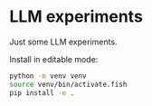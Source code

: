 
# LLM experiments

Just some LLM experiments.

Install in editable mode:

```bash
python -m venv venv
source venv/bin/activate.fish
pip install -e .
```
